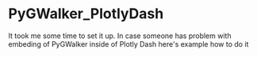 # PyGWalker_PlotlyDash
It took me some time to set it up. In case someone has problem with embeding of PyGWalker inside of Plotly Dash here's example how to do it
